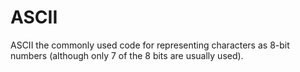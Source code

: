 # ASCII

ASCII the commonly used code for representing characters as 8-bit numbers (although only 7 of the 8 bits are usually used).
